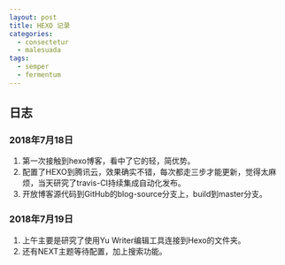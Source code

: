 ```yaml
---
layout: post
title: HEXO 记录
categories: 
  - consectetur
  - malesuada
tags:
  - semper
  - fermentum
---
```


## 日志

### 2018年7月18日  

1. 第一次接触到hexo博客，看中了它的轻，简优势。
2. 配置了HEXO到腾讯云，效果确实不错，每次都走三步才能更新，觉得太麻烦，当天研究了travis-CI持续集成自动化发布。
3. 开放博客源代码到GitHub的blog-source分支上，build到master分支。

### 2018年7月19日

1. 上午主要是研究了使用Yu Writer编辑工具连接到Hexo的文件夹。
2. 还有NEXT主题等待配置，加上搜索功能。

